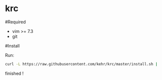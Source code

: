krc
=====

#Required
 * vim >= 7.3
 * git 

#Install   

Run:

```bash
curl -L https://raw.githubusercontent.com/kehr/krc/master/install.sh | sh
```

finished ! 
